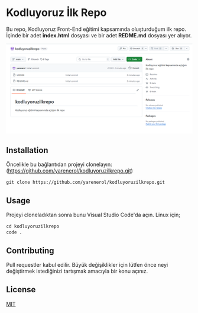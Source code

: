 # Kodluyoruz İlk Repo

Bu repo, Kodluyoruz Front-End eğitimi kapsamında oluşturduğum ilk repo. İçinde bir adet **index.html** dosyası ve bir adet **REDME.md** dosyası yer alıyor.

![repodan örnek resim](assets/proje.png)

## Installation
Öncelikle bu bağlantıdan projeyi clonelayın: (https://github.com/yarenerol/kodluyoruzilkrepo.git)

````
git clone https://github.com/yarenerol/kodluyoruzilkrepo.git
````
## Usage
Projeyi cloneladıktan sonra bunu Visual Studio Code'da açın. Linux için;
````
cd kodluyoruzilkrepo
code .
````

## Contributing
Pull requestler kabul edilir. Büyük değişiklikler için lütfen önce neyi değiştirmek istediğinizi tartışmak amacıyla bir konu açınız.

## License
[MIT](https://choosealicense.com/licenses/mit/)
